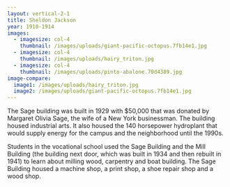 ```yaml
---
layout: vertical-2-1
title: Sheldon Jackson
year: 1910-1914
images:
  - imagesize: col-4
    thumbnail: /images/uploads/giant-pacific-octopus.7fb14e1.jpg
  - imagesize: col-4
    thumbnail: /images/uploads/hairy_triton.jpg
  - imagesize: col-4
    thumbnail: /images/uploads/pinto-abalone.70d4389.jpg
image-compare:
  image1: /images/uploads/hairy_triton.jpg
  image2: /images/uploads/giant-pacific-octopus.7fb14e1.jpg
---
```

The Sage building was built in 1929 with $50,000 that was donated by Margaret Olivia Sage, the wife of a New York businessman. The building housed industrial arts. It also housed the 140 horsepower hydroplant that would supply energy for the campus and the neighborhood until the 1990s.



Students in the vocational school used the Sage Building and the Mill Building (the building next door, which was built in 1934 and then rebuilt in 1941) to learn about milling wood, carpentry and boat building. The Sage Building housed a machine shop, a print shop, a shoe repair shop and a wood shop.
